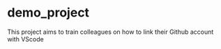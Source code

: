 # demo_project
This project aims to train colleagues on how to link their Github account with VScode
